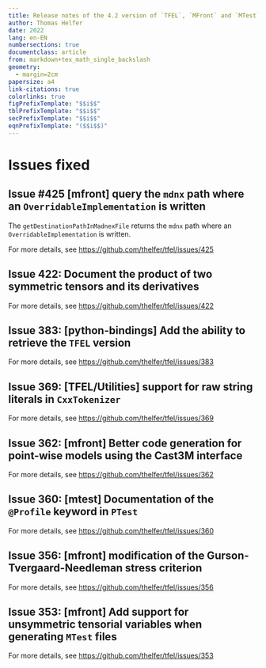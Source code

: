 ```yaml
---
title: Release notes of the 4.2 version of `TFEL`, `MFront` and `MTest`
author: Thomas Helfer
date: 2022
lang: en-EN
numbersections: true
documentclass: article
from: markdown+tex_math_single_backslash
geometry:
  - margin=2cm
papersize: a4
link-citations: true
colorlinks: true
figPrefixTemplate: "$$i$$"
tblPrefixTemplate: "$$i$$"
secPrefixTemplate: "$$i$$"
eqnPrefixTemplate: "($$i$$)"
---
```


# Issues fixed

## Issue #425 [mfront] query the `mdnx` path where an `OverridableImplementation` is written

The `getDestinationPathInMadnexFile` returns the `mdnx` path where an
`OverridableImplementation` is written.

For more details, see <https://github.com/thelfer/tfel/issues/425>

## Issue 422: Document the product of two symmetric tensors and its derivatives

For more details, see <https://github.com/thelfer/tfel/issues/422>

## Issue 383: [python-bindings] Add the ability to retrieve the `TFEL` version

For more details, see <https://github.com/thelfer/tfel/issues/383>

## Issue 369: [TFEL/Utilities] support for raw string literals in `CxxTokenizer`

For more details, see <https://github.com/thelfer/tfel/issues/369>

## Issue 362: [mfront] Better code generation for point-wise models using the Cast3M interface 

For more details, see <https://github.com/thelfer/tfel/issues/362>

## Issue 360: [mtest] Documentation of the  `@Profile` keyword in `PTest`

For more details, see <https://github.com/thelfer/tfel/issues/360>

## Issue 356:  [mfront] modification of the Gurson-Tvergaard-Needleman stress criterion

For more details, see <https://github.com/thelfer/tfel/issues/356>

## Issue 353: [mfront] Add support for unsymmetric tensorial variables when generating `MTest` files

For more details, see <https://github.com/thelfer/tfel/issues/353>
